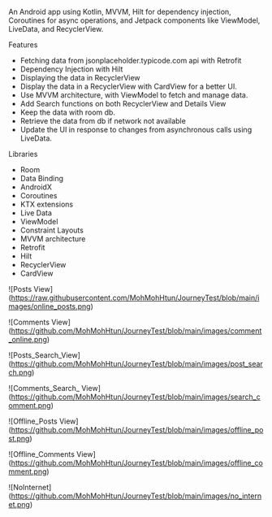 An Android app using Kotlin, MVVM, Hilt for dependency injection, Coroutines for async operations, and Jetpack components like ViewModel, LiveData, and RecyclerView. 

Features

* Fetching data from jsonplaceholder.typicode.com api with Retrofit
* Dependency Injection with Hilt
* Displaying the data in RecyclerView
* Display the data in a RecyclerView with CardView for a better UI.
* Use MVVM architecture, with ViewModel to fetch and manage data.
* Add Search functions on both RecyclerView and Details View
* Keep the data with room db.
* Retrieve the data from db if network not available
* Update the UI in response to changes from asynchronous calls using LiveData.


Libraries
- Room
- Data Binding
- AndroidX
- Coroutines
- KTX extensions
- Live Data
- ViewModel
- Constraint Layouts
- MVVM architecture
- Retrofit
- Hilt
- RecyclerView
- CardView

![Posts View] (https://raw.githubusercontent.com/MohMohHtun/JourneyTest/blob/main/images/online_posts.png)

![Comments View] (https://github.com/MohMohHtun/JourneyTest/blob/main/images/comment_online.png)

![Posts_Search_View] (https://github.com/MohMohHtun/JourneyTest/blob/main/images/post_search.png)

![Comments_Search_ View] (https://github.com/MohMohHtun/JourneyTest/blob/main/images/search_comment.png)

![Offline_Posts View] (https://github.com/MohMohHtun/JourneyTest/blob/main/images/offline_post.png)

![Offline_Comments View] (https://github.com/MohMohHtun/JourneyTest/blob/main/images/offline_comment.png)

![NoInternet] (https://github.com/MohMohHtun/JourneyTest/blob/main/images/no_internet.png)
